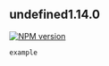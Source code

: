 ## undefined1.14.0

[![NPM version](https://img.shields.io/npm/v/undefined1.14.0.svg)](https://www.npmjs.com/package/undefined1.14.0)

```javascript
example
```